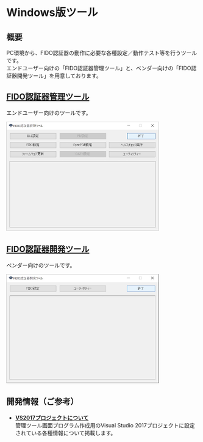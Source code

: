 # Windows版ツール

## 概要
PC環境から、FIDO認証器の動作に必要な各種設定／動作テスト等を行うツールです。<br>
エンドユーザー向けの「FIDO認証器管理ツール」と、ベンダー向けの「FIDO認証器開発ツール」を用意しております。

## [FIDO認証器管理ツール](../../MaintenanceTool/WindowsExe/MNTTOOL.md)

エンドユーザー向けのツールです。

<img src="../assets/0002.jpg" width="400">

## [FIDO認証器開発ツール](../../MaintenanceTool/WindowsExe/DEVTOOL.md)

ベンダー向けのツールです。

<img src="assets08/0001.jpg" width="400">

## 開発情報（ご参考）

- <b>[VS2017プロジェクトについて](VS2017PROJ.md)</b><br>
管理ツール画面プログラム作成用のVisual Studio 2017プロジェクトに設定されている各種情報について掲載します。
